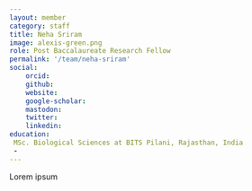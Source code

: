 ```yaml
---
layout: member
category: staff
title: Neha Sriram
image: alexis-green.png
role: Post Baccalaureate Research Fellow
permalink: '/team/neha-sriram'
social:
    orcid: 
    github: 
    website: 
    google-scholar: 
    mastodon: 
    twitter: 
    linkedin: 
education:
 MSc. Biological Sciences at BITS Pilani, Rajasthan, India
 - 
---
```


Lorem ipsum
